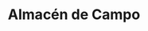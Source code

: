---
title: "Almacén de Campo"
url: /ciudad-autonoma-de-buenos-aires/almacen-de-campo/
shop: comodidad
---